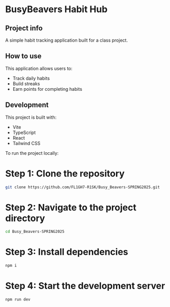 
# BusyBeavers Habit Hub

## Project info

A simple habit tracking application built for a class project.

## How to use

This application allows users to:
- Track daily habits
- Build streaks
- Earn points for completing habits

## Development

This project is built with:
- Vite
- TypeScript
- React
- Tailwind CSS

To run the project locally:

# Step 1: Clone the repository
```sh
git clone https://github.com/FL1GH7-R1SK/Busy_Beavers-SPRING2025.git
```

# Step 2: Navigate to the project directory
```sh
cd Busy_Beavers-SPRING2025
```

# Step 3: Install dependencies
```sh
npm i
```
# Step 4: Start the development server
```sh
npm run dev
```
